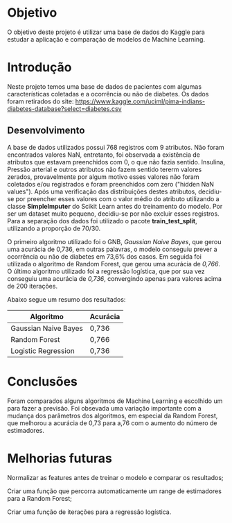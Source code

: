 # Objetivo
  
  O objetivo deste projeto é utilizar uma base de dados do Kaggle para estudar a aplicação e comparação de modelos de Machine Learning. 
  
# Introdução

  Neste projeto temos uma base de dados de pacientes com algumas características coletadas e a ocorrência ou não de diabetes. Os dados foram retirados do site: https://www.kaggle.com/uciml/pima-indians-diabetes-database?select=diabetes.csv

## Desenvolvimento

  A base de dados utilizados possui 768 registros com 9 atributos. Não foram encontrados valores NaN, entretanto, foi observada a existência de atributos que estavam preenchidos com 0, o que não fazia sentido. Insulina, Pressão arterial e outros atributos não fazem sentido tererm valores zerados, provavelmente por algum motivo esses valores não foram coletados e/ou registrados e foram preenchidos com zero ("hidden NaN values"). Após uma verificação das distribuições destes atributos, decidiu-se por preencher esses valores com o valor médio do atributo utilizando a classe **SimpleImputer** do Scikit Learn antes do treinamento do modelo. Por ser um dataset muito pequeno, decidiu-se por não excluir esses registros.   Para a separação dos dados foi utilizado o pacote **train_test_split**, utilizando a proporção de 70/30.
  
  O primeiro algoritmo utilizado foi o GNB, *Gaussian Naive Bayes*, que gerou uma acurácia de 0,736, em outras palavras, o modelo conseguiu prever a ocorrência ou não de diabetes em 73,6% dos casos. Em seguida foi utilizada o algoritmo de Random Forest, que gerou uma acurácia de *0,766*. O último algoritmo utilizado foi a regressão logística, que por sua vez conseguiu uma acurácia de *0,736*, convergindo apenas para valores acima de 200 iterações.
  
  Abaixo segue um resumo dos resultados:
  
  |Algoritmo | Acurácia|
  |--- |---|
  |Gaussian Naive Bayes | 0,736|
  |Random Forest | 0,766
  |Logistic Regression | 0,736|
  
 # Conclusões
 Foram comparados alguns algoritmos de Machine Learning e escolhido um para fazer a previsão. Foi obsevada uma variação importante com a mudança dos parâmetros dos algoritmos, em especial da Random Forest, que melhorou a acurácia de 0,73 para a,76 com o aumento do número de estimadores. 
 
 # Melhorias futuras
 
 Normalizar as features antes de treinar o modelo e comparar os resultados;
 
 Criar uma função que percorra automaticamente um range de estimadores para a Random Forest;
 
 Criar uma função de iterações para a regressão logística.

